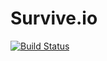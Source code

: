 # Survive.io

[![Build Status](https://drone.waterball.tw/api/badges/a8901053/Survive.io/status.svg)](https://drone.waterball.tw/a8901053/Survive.io)
